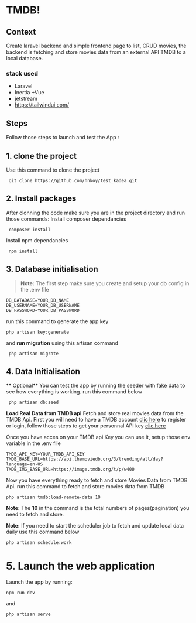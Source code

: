 # TMDB!
## Context
Create laravel backend and simple frontend page to list, CRUD movies, the backend is fetching and store movies data from an external API TMDB to a local database.

### stack used
* Laravel
* Inertia +Vue
* jetstream
* https://tailwindui.com/

## Steps 

Follow those steps to launch and test the App :

## 1. clone the project 

Use this command to clone the project
```   
 git clone https://github.com/hnkoy/test_kadea.git
 ```

## 2. Install packages

After clonning the code make sure you are in the project directory and run those commands:
Install composer dependancies
```   
 composer install
 ```
Install npm dependancies
```   
 npm install
 ```

## 3. Database initialisation
> **Note:** The first step make sure you create and setup your db config in the .env file 
```   
DB_DATABASE=YOUR_DB_NAME
DB_USERNAME=YOUR_DB_USERNAME
DB_PASSWORD=YOUR_DB_PASSWORD
 ```

run this command to generate the app key

```   
php artisan key:generate
 ```

 and  **run migration** using this artisan command
```   
 php artisan migrate
 ```

## 4. Data Initialisation

** Optional** You can test   the app by running the seeder with fake data to see how everything is working. run this command below
```   
 php artisan db:seed
 ```
**Load Real Data from TMDB api**  Fetch and store real movies data from the TMDB Api.
First you will need to have a TMDB account [clic  here](https://www.themoviedb.org/) to register or login,  follow those steps to get your personnal API key [clic  here](https://kb.synology.com/en-au/DSM/tutorial/How_to_apply_for_a_personal_API_key_to_get_video_info)

Once you have acces on  your TMDB api Key you can use it, setup those env variable in the .env file

```   
TMDB_API_KEY=YOUR_TMDB_API_KEY
TMDB_BASE_URL=https://api.themoviedb.org/3/trending/all/day?language=en-US
TMDB_IMG_BASE_URL=https://image.tmdb.org/t/p/w400
 ```

Now you have everything ready to fetch and store Movies Data from TMDB Api.
run this command to fetch and store movies data from TMDB
```   
php artisan tmdb:load-remote-data 10 
 ```
**Note:** The **10** in the command is the total numbers of pages(pagination) you need to fetch and store.

**Note:** If you need to start the  scheduler job  to fetch and update local data daily use this command below
```   
php artisan schedule:work 
 ```

# 5. Launch the web application

 Launch the app by running:
```   
npm run dev 
 ```
and

```   
php artisan serve 
 ```


